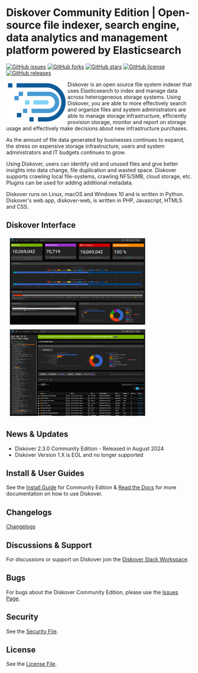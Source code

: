 # Diskover Community Edition | Open-source file indexer, search engine, data analytics and management platform powered by Elasticsearch

[![GitHub issues](https://img.shields.io/github/issues/diskoverdata/diskover-community)](https://github.com/diskoverdata/diskover-community/issues)
[![GitHub forks](https://img.shields.io/github/forks/diskoverdata/diskover-community)](https://github.com/diskoverdata/diskover-community/network)
[![GitHub stars](https://img.shields.io/github/stars/diskoverdata/diskover-community)](https://github.com/diskoverdata/diskover-community/stargazers)
[![GitHub license](https://img.shields.io/github/license/diskoverdata/diskover-community)](https://github.com/diskoverdata/diskover-community/blob/master/LICENSE)
[![GitHub releases](https://img.shields.io/github/release/diskoverdata/diskover-community)](https://github.com/diskoverdata/diskover-community/releases)

<img align="left" width="156" height="104" src="https://github.com/diskoverdata/diskover-docs/blob/main/source_files/images/diskover_logo_only.png" hspace="5" vspace="5" alt="diskover logo">

Diskover is an open source file system indexer that uses Elasticsearch to index and manage data across heterogeneous storage systems. Using Diskover, you are able to more effectively search and organize files and system administrators are able to manage storage infrastructure, efficiently provision storage, monitor and report on storage usage and effectively make decisions about new infrastructure purchases.

As the amount of file data generated by businesses continues to expand, the stress on expensive storage infrastructure, users and system administrators and IT budgets continues to grow.

Using Diskover, users can identify old and unused files and give better insights into data change, file duplication and wasted space. Diskover supports crawling local file-systems, crawling NFS/SMB, cloud storage, etc. Plugins can be used for adding additional metadata.

Diskover runs on Linux, macOS and Windows 10 and is written in Python. Diskover's web app, diskover-web, is written in PHP, Javascript, HTML5 and CSS.

## Diskover Interface

<p align="left">
<img width="366" height="234" src="https://github.com/diskoverdata/diskover-docs/blob/main/source_files/images/diskover_ce_v2-3_dashboard.png" hspace="10" vspace="5" alt="diskover-web screenshot 1">
<img width="366" height="234" src="https://github.com/diskoverdata/diskover-docs/blob/main/source_files/images/diskover_ce_v2-3_search_page.png" hspace="10" vspace="5" alt="diskover-web screenshot 2">
</p>

## News & Updates

- Diskover 2.3.0 Community Edition - Released in August 2024
- Diskover Version 1.X is EOL and no longer supported

## Install & User Guides

See the [Install Guide](https://github.com/diskoverdata/diskover-community/blob/master/INSTALL.md) for Community Edition & [Read the Docs](https://docs.diskoverdata.com/) for more documentation on how to use Diskover.

## Changelogs

[Changelogs](https://docs.diskoverdata.com/diskover_changelogs/)

## Discussions & Support

For discussions or support on Diskover join the [Diskover Slack Workspace](https://join.slack.com/t/diskoverworkspace/shared_invite/zt-2up4tjux2-eZYt1OFgCeA3kSFQfsU93A).

## Bugs

For bugs about the Diskover Community Edition, please use the [Issues Page](https://github.com/diskoverdata/diskover-community/issues).

## Security

See the [Security File](https://github.com/diskoverdata/diskover-community/blob/master/SECURITY.md).

## License

See the [License File](https://github.com/diskoverdata/diskover-community/blob/master/LICENSE).  
